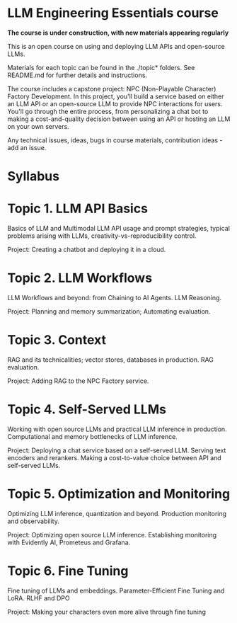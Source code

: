 # LLM Engineering Essentials course

**The course is under construction, with new materials appearing regularly**

This is an open course on using and deploying LLM APIs and open-source LLMs.

Materials for each topic can be found in the ./topic* folders. See README.md for further details and instructions.

The course includes a capstone project: NPC (Non-Playable Character) Factory Development. In this project, you'll build a service based on either an LLM API or an open-source LLM to provide NPC interactions for users. You'll go through the entire process, from personalizing a chat bot to making a cost-and-quality decision between using an API or hosting an LLM on your own servers.


Any technical issues, ideas, bugs in course materials, contribution ideas - add an issue.

# Syllabus

# Topic 1. LLM API Basics

Basics of LLM and Multimodal LLM API usage and prompt strategies, typical problems arising with LLMs, creativity-vs-reproducibility control.

Project: Creating a chatbot and deploying it in a cloud.

# Topic 2. LLM Workflows

LLM Workflows and beyond: from Chaining to AI Agents. LLM Reasoning.

Project: Planning and memory summarization; Automating evaluation.
	
# Topic 3. Context

RAG and its technicalities; vector stores, databases in production. RAG evaluation.

Project: Adding RAG to the NPC Factory service.

# Topic 4. Self-Served LLMs
	
Working with open source LLMs and practical LLM inference in production. Computational and memory bottlenecks of LLM inference.

Project:	Deploying a chat service based on a self-served LLM. Serving text encoders and rerankers. Making a cost-to-value choice between API and self-served LLMs.
	
# Topic 5. Optimization and Monitoring

Optimizing LLM inference, quantization and beyond. Production monitoring and observability.
	
Project: Optimizing open source LLM inference. Establishing monitoring with Evidently AI, Prometeus and Grafana.
	
# Topic 6. Fine Tuning

Fine tuning of LLMs and embeddings. Parameter-Efficient Fine Tuning and LoRA. RLHF and DPO
	
Project: Making your characters even more alive through fine tuning

